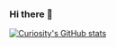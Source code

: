 ### Hi there 👋
[![Curiosity's GitHub stats](https://github-readme-stats.vercel.app/api?username=curiosity654)](https://github.com/anuraghazra/github-readme-stats)
<!--
**curiosity654/curiosity654** is a ✨ _special_ ✨ repository because its `README.md` (this file) appears on your GitHub profile.

Here are some ideas to get you started:

- 🔭 I’m currently working on ...
- 🌱 I’m currently learning ...
- 👯 I’m looking to collaborate on ...
- 🤔 I’m looking for help with ...
- 💬 Ask me about ...
- 📫 How to reach me: ...
- 😄 Pronouns: ...
- ⚡ Fun fact: ...
-->